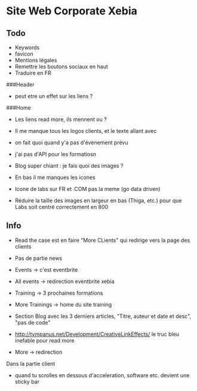 Site Web Corporate Xebia
===

Todo
---
  * Keywords
  * favicon
  * Mentions légales
  * Remettre les boutons sociaux en haut
  * Traduire en FR


###Header
   * peut etre un effet sur les liens ?

###Home

   * Les liens read more, ils mennent ou ?
   * Il me manque tous les logos clients, et le texte allant avec

   * on fait quoi quand y'a pas d'évenement prévu
   * j'ai pas d'API pour les formatiosn
   * Blog super chiant : je fais quoi des images ?
   * En bas il me manques les icones
   * Icone de labs sur FR et .COM pas la meme (go data driven)
   * Réduire la taille des images en largeur en bas (Thiga, etc.) pour que Labs soit centré correctement en 800




Info
---

 * Read the case est en faire "More CLients" qui redirige vers la page des clients
 * Pas de partie news
 * Events -> c'est eventbrite
 * All events -> redirection eventbrite xebia
 * Training -> 3 prochaines formations
 * More Trainings -> home du site training
 * Section Blog avec les 3 derniers articles, "Titre, auteur et date et desc", "pas de code"
 * http://tympanus.net/Development/CreativeLinkEffects/ le truc bleu inefable pour read more

 * More -> redirection


 Dans la partie client

 * quand tu scrolles en dessous d'acceleration, software etc. devient une sticky bar

